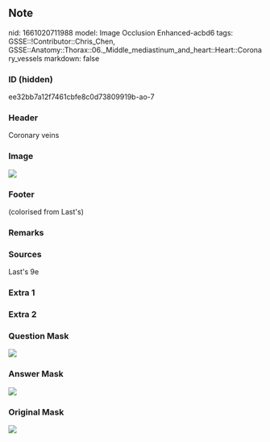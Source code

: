 ## Note
nid: 1661020711988
model: Image Occlusion Enhanced-acbd6
tags: GSSE::!Contributor::Chris_Chen, GSSE::Anatomy::Thorax::06._Middle_mediastinum_and_heart::Heart::Coronary_vessels
markdown: false

### ID (hidden)
ee32bb7a12f7461cbfe8c0d73809919b-ao-7

### Header
Coronary veins

### Image
<img src="tmp0_80tt3i.png">

### Footer
(colorised from Last's)

### Remarks


### Sources
Last's 9e

### Extra 1


### Extra 2


### Question Mask
<img src="ee32bb7a12f7461cbfe8c0d73809919b-ao-7-Q.svg">

### Answer Mask
<img src="ee32bb7a12f7461cbfe8c0d73809919b-ao-7-A.svg">

### Original Mask
<img src="ee32bb7a12f7461cbfe8c0d73809919b-ao-O.svg">
